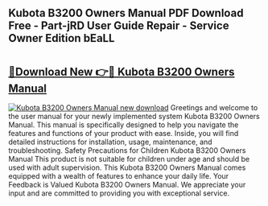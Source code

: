 ## Kubota B3200 Owners Manual PDF Download Free - Part-jRD User Guide Repair - Service Owner Edition bEaLL

# <h2><a href="http://bc85890.oget.top/?id=Kubota+B3200+Owners+Manual">🔗Download New 👉🔴 Kubota B3200 Owners Manual</a></h2>

[![Kubota B3200 Owners Manual new download](https://i.imgur.com/5g1atiW.png)](http://bc85890.oget.top/?id=Kubota+B3200+Owners+Manual)
Greetings and welcome to the user manual for your newly implemented system Kubota B3200 Owners Manual. This manual is specifically designed to help you navigate the features and functions of your product with ease. Inside, you will find detailed instructions for installation, usage, maintenance, and troubleshooting. Safety Precautions for Children Kubota B3200 Owners Manual This product is not suitable for children under age and should be used with adult supervision. This Kubota B3200 Owners Manual comes equipped with a wealth of features to enhance your daily life. Your Feedback is Valued Kubota B3200 Owners Manual. We appreciate your input and are committed to providing you with exceptional service.
